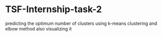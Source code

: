 # TSF-Internship-task-2
predicting the optimum number of clusters using k-means clustering and elbow method also visualizing it  

